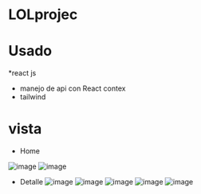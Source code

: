 # LOLprojec


# Usado
*react js
* manejo de api con React contex
* tailwind
  
# vista 

* Home
  
![image](https://github.com/sibas1/LOLprojec/assets/117487764/5e9a8af3-ab45-4336-ad53-64fc0c133f34)
![image](https://github.com/sibas1/LOLprojec/assets/117487764/fbecf0b1-32b3-48ae-b674-cc94414dac36)

* Detalle
![image](https://github.com/sibas1/LOLprojec/assets/117487764/dcf657a6-5808-4e8f-9da5-2adb86332b6a)
![image](https://github.com/sibas1/LOLprojec/assets/117487764/98cc3681-a7e4-4b86-b4b3-6616705866aa)
![image](https://github.com/sibas1/LOLprojec/assets/117487764/7eb2d92f-546c-43b3-bafc-cdd13e05d6ef)
![image](https://github.com/sibas1/LOLprojec/assets/117487764/cfee5eed-0c79-43d0-877f-58cdafc2a374)
![image](https://github.com/sibas1/LOLprojec/assets/117487764/3def8c08-b50e-48c9-86cb-6f795f681c48)





